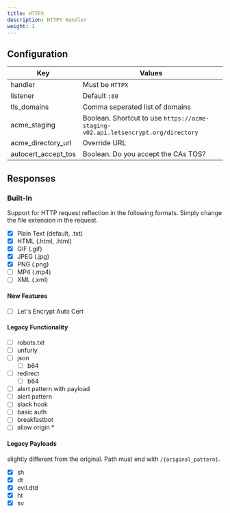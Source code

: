 ```yaml
---
title: HTTPX
description: HTTPX Handler
weight: 1
---
```


## Configuration


| Key                 | Values                                                                             |
|---------------------|------------------------------------------------------------------------------------|
| handler             | Must be `HTTPX`                                                                    |
| listener            | Default `:80`                                                                      |
| tls_domains         | Comma seperated list of domains                                                    |
| acme_staging        | Boolean. Shortcut to use `https://acme-staging-v02.api.letsencrypt.org/directory`  |
| acme_directory_url  | Override URL                                                                       |
| autocert_accept_tos | Boolean. Do you accept the CAs TOS?                                                |



## Responses

### Built-In 

Support for HTTP request reflection in the following formats. Simply change the file extension in the request.

- [x] Plain Text (default, .txt)
- [x] HTML (.html, .html)
- [x] GIF (.gif)
- [x] JPEG (.jpg)
- [x] PNG (.png)
- [ ] MP4 (.mp4)
- [ ] XML (.xml)

#### New Features

- [ ] Let's Encrypt Auto Cert

#### Legacy Functionality

- [ ] robots.txt
- [ ] unfurly
- [ ] json
    - [ ] b64
- [ ] redirect
    - [ ] b64
- [ ] alert pattern with payload
- [ ] alert pattern
- [ ] slack hook
- [ ] basic auth
- [ ] breakfastbot
- [ ] allow origin *

#### Legacy Payloads

slightly different from the original. Path must end with `/{original_pattern}`.

- [x] sh
- [x] dt
- [x] evil.dtd
- [x] ht
- [x] sv
